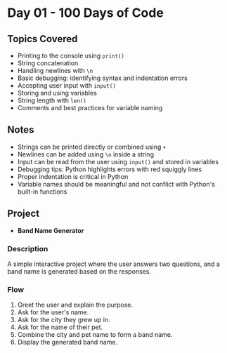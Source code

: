 # Day 01 - 100 Days of Code

## Topics Covered

- Printing to the console using `print()`
- String concatenation
- Handling newlines with `\n`
- Basic debugging: identifying syntax and indentation errors
- Accepting user input with `input()`
- Storing and using variables
- String length with `len()`
- Comments and best practices for variable naming

## Notes

- Strings can be printed directly or combined using `+`
- Newlines can be added using `\n` inside a string
- Input can be read from the user using `input()` and stored in variables
- Debugging tips: Python highlights errors with red squiggly lines
- Proper indentation is critical in Python
- Variable names should be meaningful and not conflict with Python's built-in functions

## Project

- **Band Name Generator**

### Description
A simple interactive project where the user answers two questions, and a band name is generated based on the responses.

### Flow
1. Greet the user and explain the purpose.
2. Ask for the user's name.
3. Ask for the city they grew up in.
4. Ask for the name of their pet.
5. Combine the city and pet name to form a band name.
6. Display the generated band name.

